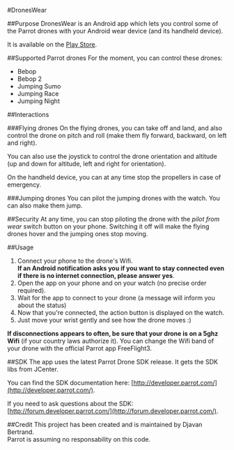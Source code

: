 #DronesWear

##Purpose
DronesWear is an Android app which lets you control some of the Parrot drones
with your Android wear device (and its handheld device). 

It is available on the [Play Store](https://play.google.com/store/apps/details?id=com.sousoum.droneswear).

##Supported Parrot drones
For the moment, you can control these drones:

- Bebop
- Bebop 2
- Jumping Sumo
- Jumping Race
- Jumping Night

##Interactions

###Flying drones
On the flying drones, you can take off and land, 
and also control the drone on pitch and roll 
(make them fly forward, backward, on left and right).

You can also use the joystick to control the drone orientation and altitude (up and down for altitude, left and right for orientation).

On the handheld device, you can at any time stop the propellers in case of emergency.

###Jumping drones
You can pilot the jumping drones with the watch. You can also make them jump.

##Security
At any time, you can stop piloting the drone with the *pilot from wear* switch button on your phone. Switching it off will make the flying drones hover and the jumping ones stop moving.

##Usage
1. Connect your phone to the drone's Wifi. <br/>
**If an Android notification asks you if you want to stay connected even 
if there is no internet connection, please answer yes**.
2. Open the app on your phone and on your watch (no precise order required).
3. Wait for the app to connect to your drone (a message will inform you about the status)
4. Now that you're connected, the action button is displayed on the watch.
5. Just move your wrist gently and see how the drone moves :)

**If disconnections appears to often, be sure that your drone is on a 5ghz Wifi** (if your country laws authorize it). You can change the Wifi band of your drone with the official Parrot app FreeFlight3.

##SDK
The app uses the latest Parrot Drone SDK release. It gets the SDK libs from JCenter.

You can find the SDK documentation here: [http://developer.parrot.com/](http://developer.parrot.com/).

If you need to ask questions about the SDK: [http://forum.developer.parrot.com/](http://forum.developer.parrot.com/).

##Credit
This project has been created and is maintained by Djavan Bertrand. <br/>
Parrot is assuming no responsability on this code.
